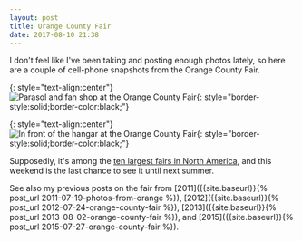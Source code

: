 ```yaml
---
layout: post
title: Orange County Fair
date: 2017-08-10 21:38
---
```

I don't feel like I've been taking and posting enough photos lately, so here are a couple of cell-phone snapshots from the Orange County Fair.

{: style="text-align:center"}
![Parasol and fan shop at the Orange County Fair](http://www.ics.uci.edu/~eppstein/pix/ocfair17/ParasolShop-m.jpg){: style="border-style:solid;border-color:black;"}

{: style="text-align:center"}
![In front of the hangar at the Orange County Fair](http://www.ics.uci.edu/~eppstein/pix/ocfair17/Hangar-m.jpg){: style="border-style:solid;border-color:black;"}

Supposedly, it's among the [ten largest fairs in North America](http://www.ocregister.com/2016/07/15/as-the-oc-fair-opens-we-look-at-north-americas-biggest-fairs/), and this weekend is the last chance to see it until next summer.

See also my previous posts on the fair from
[2011]({{site.baseurl}}{% post_url 2011-07-19-photos-from-orange %}),
[2012]({{site.baseurl}}{% post_url 2012-07-24-orange-county-fair %}),
[2013]({{site.baseurl}}{% post_url 2013-08-02-orange-county-fair %}), and
[2015]({{site.baseurl}}{% post_url 2015-07-27-orange-county-fair %}).